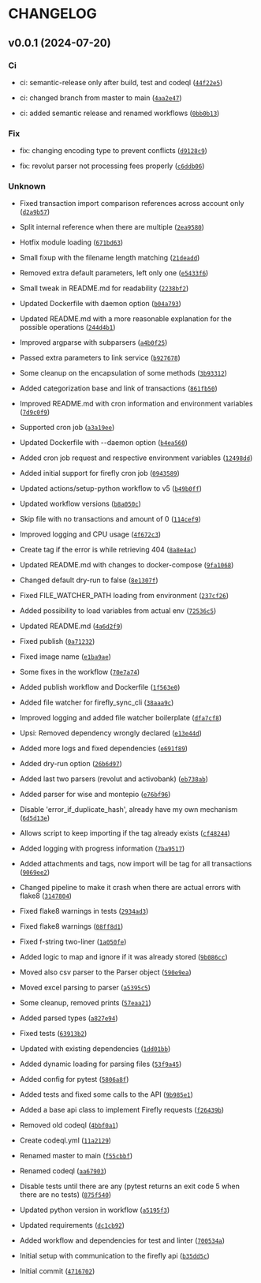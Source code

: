 # CHANGELOG

## v0.0.1 (2024-07-20)

### Ci

* ci: semantic-release only after build, test and codeql ([`44f22e5`](https://github.com/dbtdsilva/firefly-sync-cli/commit/44f22e50d8b68d758991de0dd57cc328c903eb10))

* ci: changed branch from master to main ([`4aa2e47`](https://github.com/dbtdsilva/firefly-sync-cli/commit/4aa2e47109dd821414feaf9ccc0fbbaa455235e9))

* ci: added semantic release and renamed workflows ([`0bb0b13`](https://github.com/dbtdsilva/firefly-sync-cli/commit/0bb0b1386e42adf9a9d6af0c2b5aaa186789c4df))

### Fix

* fix: changing encoding type to prevent conflicts ([`d9128c9`](https://github.com/dbtdsilva/firefly-sync-cli/commit/d9128c97528d8ef08a0a2e207b1d2440accb89b8))

* fix: revolut parser not processing fees properly ([`c6ddb06`](https://github.com/dbtdsilva/firefly-sync-cli/commit/c6ddb06d53c9bef4006e52b1e0779d2eea7eb2a8))

### Unknown

* Fixed transaction import comparison references across account only ([`d2a9b57`](https://github.com/dbtdsilva/firefly-sync-cli/commit/d2a9b5716fd2343ff05f25d05d3cffee0cb70335))

* Split internal reference when there are multiple ([`2ea9580`](https://github.com/dbtdsilva/firefly-sync-cli/commit/2ea9580498cc50c4c2f0fb907b34cd22cb32d8c7))

* Hotfix module loading ([`671bd63`](https://github.com/dbtdsilva/firefly-sync-cli/commit/671bd632bf9ea8e2423e8494b64e9e583580b26d))

* Small fixup with the filename length matching ([`21deadd`](https://github.com/dbtdsilva/firefly-sync-cli/commit/21deaddab006c2f8cdaa64c1034b813bc03a9c12))

* Removed extra default parameters, left only one ([`e5433f6`](https://github.com/dbtdsilva/firefly-sync-cli/commit/e5433f61c28624298fc91224a7b0a40ec0767412))

* Small tweak in README.md for readability ([`2238bf2`](https://github.com/dbtdsilva/firefly-sync-cli/commit/2238bf2ca80317419ab4e4ce474bbe911d0a795e))

* Updated Dockerfile with daemon option ([`b04a793`](https://github.com/dbtdsilva/firefly-sync-cli/commit/b04a793fc7551dead99fe1446ffeccdf1e25e342))

* Updated README.md with a more reasonable explanation for the possible operations ([`244d4b1`](https://github.com/dbtdsilva/firefly-sync-cli/commit/244d4b187f3874379eca670500e6921be197504f))

* Improved argparse with subparsers ([`a4b0f25`](https://github.com/dbtdsilva/firefly-sync-cli/commit/a4b0f25090a70eca4f5e05738a886a40ddc57d33))

* Passed extra parameters to link service ([`b927678`](https://github.com/dbtdsilva/firefly-sync-cli/commit/b92767865c849018083c7b44508b90c29fccd78f))

* Some cleanup on the encapsulation of some methods ([`3b93312`](https://github.com/dbtdsilva/firefly-sync-cli/commit/3b93312f90840ef133cfc9717ef6e1e1d8df7e72))

* Added categorization base and link of transactions ([`861fb50`](https://github.com/dbtdsilva/firefly-sync-cli/commit/861fb50f5370f11f37cb56e0dbeb56670fe427bf))

* Improved README.md with cron information and environment variables ([`7d9c0f9`](https://github.com/dbtdsilva/firefly-sync-cli/commit/7d9c0f9d781bb1b5c82170b159220b9023271383))

* Supported cron job ([`a3a19ee`](https://github.com/dbtdsilva/firefly-sync-cli/commit/a3a19ee495df43650b9c01a9ba21fd6bf4a84e76))

* Updated Dockerfile with --daemon option ([`b4ea560`](https://github.com/dbtdsilva/firefly-sync-cli/commit/b4ea5603b7f7f879b029c7f2169ce8d2192bb153))

* Added cron job request and respective environment variables ([`12498dd`](https://github.com/dbtdsilva/firefly-sync-cli/commit/12498dda8bca809972333c06f6d6a3e23af161cf))

* Added initial support for firefly cron job ([`0943589`](https://github.com/dbtdsilva/firefly-sync-cli/commit/0943589429db0456cc356c487927db800d4ca378))

* Updated actions/setup-python workflow to v5 ([`b49b0ff`](https://github.com/dbtdsilva/firefly-sync-cli/commit/b49b0ffbc2a2f2596efd6a7b2d36fe5a3455f4f0))

* Updated workflow versions ([`b8a050c`](https://github.com/dbtdsilva/firefly-sync-cli/commit/b8a050ceac6580f15648997e02014d4639b9174a))

* Skip file with no transactions and amount of 0 ([`114cef9`](https://github.com/dbtdsilva/firefly-sync-cli/commit/114cef9c4daf7320d440375b00a86e68cebb1b17))

* Improved logging and CPU usage ([`4f672c3`](https://github.com/dbtdsilva/firefly-sync-cli/commit/4f672c3b2b7200879a0279f2398f8ba49ef61066))

* Create tag if the error is while retrieving 404 ([`8a8e4ac`](https://github.com/dbtdsilva/firefly-sync-cli/commit/8a8e4ac991908081841ed360aa8f21d9cecf18eb))

* Updated README.md with changes to docker-compose ([`9fa1068`](https://github.com/dbtdsilva/firefly-sync-cli/commit/9fa10680f8da7016191e5355f6c11454924ed855))

* Changed default dry-run to false ([`8e1307f`](https://github.com/dbtdsilva/firefly-sync-cli/commit/8e1307faaceab2fbe9ef909189604cf60d4ec0b6))

* Fixed FILE_WATCHER_PATH loading from environment ([`237cf26`](https://github.com/dbtdsilva/firefly-sync-cli/commit/237cf26ecdb5cc332dc4e7cdbc193cb2b399f646))

* Added possibility to load variables from actual env ([`72536c5`](https://github.com/dbtdsilva/firefly-sync-cli/commit/72536c5ffdb7a9228f0309495e3914cca4bbbb50))

* Updated README.md ([`4a6d2f9`](https://github.com/dbtdsilva/firefly-sync-cli/commit/4a6d2f97be8700009dbec8fe04b3c24184a619cd))

* Fixed publish ([`0a71232`](https://github.com/dbtdsilva/firefly-sync-cli/commit/0a7123251a379385617abe5754b00afdf54c9bed))

* Fixed image name ([`e1ba9ae`](https://github.com/dbtdsilva/firefly-sync-cli/commit/e1ba9ae9df0679c97219edf5861baadf7f8bd08c))

* Some fixes in the workflow ([`70e7a74`](https://github.com/dbtdsilva/firefly-sync-cli/commit/70e7a747161fa6a1e25c27c36bc57581772a8209))

* Added publish workflow and Dockerfile ([`1f563e0`](https://github.com/dbtdsilva/firefly-sync-cli/commit/1f563e090f9d5ed643b3670d5bebeffb79372fd8))

* Added file watcher for firefly_sync_cli ([`38aaa9c`](https://github.com/dbtdsilva/firefly-sync-cli/commit/38aaa9cfb6475be28312394a8f77958d87f88970))

* Improved logging and added file watcher boilerplate ([`dfa7cf8`](https://github.com/dbtdsilva/firefly-sync-cli/commit/dfa7cf8b9104ca5aba9a13938c6fdd061e8576d0))

* Upsi: Removed dependency wrongly declared ([`e13e44d`](https://github.com/dbtdsilva/firefly-sync-cli/commit/e13e44dc8ec564036c0906c07bc67d42975dd01f))

* Added more logs and fixed dependencies ([`e691f89`](https://github.com/dbtdsilva/firefly-sync-cli/commit/e691f897bd5eae3482831a6dd4e81a63b7b78550))

* Added dry-run option ([`26b6d97`](https://github.com/dbtdsilva/firefly-sync-cli/commit/26b6d97187a73ba30dd8ce1198a7420091754ff2))

* Added last two parsers (revolut and activobank) ([`eb738ab`](https://github.com/dbtdsilva/firefly-sync-cli/commit/eb738ab279e8cc439933151c9e36758168a65798))

* Added parser for wise and montepio ([`e76bf96`](https://github.com/dbtdsilva/firefly-sync-cli/commit/e76bf96a5bdcc253089bc5fb182b92c70cb10ae0))

* Disable &#39;error_if_duplicate_hash&#39;, already have my own mechanism ([`6d5d13e`](https://github.com/dbtdsilva/firefly-sync-cli/commit/6d5d13e68a2cb82a3dd8a764fb77c1c1f89ca508))

* Allows script to keep importing if the tag already exists ([`cf48244`](https://github.com/dbtdsilva/firefly-sync-cli/commit/cf48244537f11170e236ff8758d5a5d7ef5596e4))

* Added logging with progress information ([`7ba9517`](https://github.com/dbtdsilva/firefly-sync-cli/commit/7ba9517de7c660a01dd022ce5d40fc743155f1e1))

* Added attachments and tags, now import will be tag for all transactions ([`9069ee2`](https://github.com/dbtdsilva/firefly-sync-cli/commit/9069ee2ce0ecd53e6f0426d3649aabee7b9dc5b1))

* Changed pipeline to make it crash when there are actual errors with flake8 ([`3147804`](https://github.com/dbtdsilva/firefly-sync-cli/commit/31478040d213cfe9122b41dfb9225c62be812299))

* Fixed flake8 warnings in tests ([`2934ad3`](https://github.com/dbtdsilva/firefly-sync-cli/commit/2934ad3e9ac7d5c05901eacb0496f31120ddfe0e))

* Fixed flake8 warnings ([`08ff8d1`](https://github.com/dbtdsilva/firefly-sync-cli/commit/08ff8d102e45c344ac4527d06acc32292941e608))

* Fixed f-string two-liner ([`1a050fe`](https://github.com/dbtdsilva/firefly-sync-cli/commit/1a050fe625835cb13f4040c0c44600186b0b4d60))

* Added logic to map and ignore if it was already stored ([`9b086cc`](https://github.com/dbtdsilva/firefly-sync-cli/commit/9b086ccbf48549c572a1efcfed7bc72201ecde8c))

* Moved also csv parser to the Parser object ([`590e9ea`](https://github.com/dbtdsilva/firefly-sync-cli/commit/590e9ead223102d4426584d3870ef9dd4830d2aa))

* Moved excel parsing to parser ([`a5395c5`](https://github.com/dbtdsilva/firefly-sync-cli/commit/a5395c5bc2c1c7ec55703645c39760db0af20e23))

* Some cleanup, removed prints ([`57eaa21`](https://github.com/dbtdsilva/firefly-sync-cli/commit/57eaa21c697933eeba2994528b6562b130a36c21))

* Added parsed types ([`a827e94`](https://github.com/dbtdsilva/firefly-sync-cli/commit/a827e941f28b799dc9790a26af38b041ea46eb5f))

* Fixed tests ([`63913b2`](https://github.com/dbtdsilva/firefly-sync-cli/commit/63913b2c1ff8af36c0824a4a435a0ce33d145cd2))

* Updated with existing dependencies ([`1dd01bb`](https://github.com/dbtdsilva/firefly-sync-cli/commit/1dd01bbe52d1ed661310e5da6fb26249b593d822))

* Added dynamic loading for parsing files ([`53f9a45`](https://github.com/dbtdsilva/firefly-sync-cli/commit/53f9a453246c63502630ef131d463c671d90333f))

* Added config for pytest ([`5806a8f`](https://github.com/dbtdsilva/firefly-sync-cli/commit/5806a8f60b24f72f6d6009844e3ff38bd8e67ecf))

* Added tests and fixed some calls to the API ([`9b985e1`](https://github.com/dbtdsilva/firefly-sync-cli/commit/9b985e150526f0475e7267c7871ee31f7e29d0f1))

* Added a base api class to implement Firefly requests ([`f26439b`](https://github.com/dbtdsilva/firefly-sync-cli/commit/f26439b94e177700f518ac8f901b8bd96569db37))

* Removed old codeql ([`4bbf0a1`](https://github.com/dbtdsilva/firefly-sync-cli/commit/4bbf0a1f8f8f35fc70fce2a85a08d392810bff15))

* Create codeql.yml ([`11a2129`](https://github.com/dbtdsilva/firefly-sync-cli/commit/11a2129ad5d8e08baa3fd62c8bc4251857285ddc))

* Renamed master to main ([`f55cbbf`](https://github.com/dbtdsilva/firefly-sync-cli/commit/f55cbbf4cf6f830c8b7519824a9fe838a50adb5f))

* Renamed codeql ([`aa67903`](https://github.com/dbtdsilva/firefly-sync-cli/commit/aa679033887215ff39fff5a26df08fecd7106d92))

* Disable tests until there are any (pytest returns an exit code 5 when there are no tests) ([`875f540`](https://github.com/dbtdsilva/firefly-sync-cli/commit/875f540ec886e4f4dc575dc23ce406f699f58666))

* Updated python version in workflow ([`a5195f3`](https://github.com/dbtdsilva/firefly-sync-cli/commit/a5195f336f4a7c5c3a535f10f7d1a958d628da1e))

* Updated requirements ([`dc1cb92`](https://github.com/dbtdsilva/firefly-sync-cli/commit/dc1cb920504ca5abe8092dfe8927e4c3feefea28))

* Added workflow and dependencies for test and linter ([`700534a`](https://github.com/dbtdsilva/firefly-sync-cli/commit/700534a6bafee7c6ee3e1527a8b6f52504f2dce0))

* Initial setup with communication to the firefly api ([`b35dd5c`](https://github.com/dbtdsilva/firefly-sync-cli/commit/b35dd5cba307c3f1d9202e72804e4206a336371a))

* Initial commit ([`4716702`](https://github.com/dbtdsilva/firefly-sync-cli/commit/4716702fdc7cfc8974699085f4342d5520428923))
